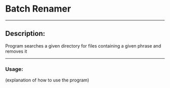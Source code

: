 # Batch Renamer
---
## Description:  
Program searches a given directory for files containing a given phrase and removes it

---
### Usage:
(explanation of how to use the program)

